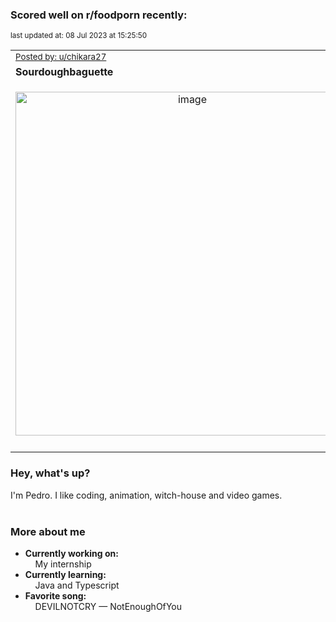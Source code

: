 ### Scored well on r/foodporn recently:

<p align="left"><sub>last updated at: 08 Jul 2023 at 15:25:50</sub></p>

|   |
| --- |
| <sub>[Posted by: u/chikara27][source]</sub> |
| **Sourdoughbaguette** | 
|<p align="center"> <img alt="image" src="https://i.redd.it/vhl2s65655ab1.jpg" width="550" /> </p>|
|   |

### Hey, what's up?

I'm Pedro. I like coding, animation, witch-house and video games.<br><br>

### More about me
- **Currently working on:**  
&nbsp;&nbsp;&nbsp;&nbsp;My internship
- **Currently learning:**  
&nbsp;&nbsp;&nbsp;&nbsp;Java and Typescript
- **Favorite song:**  
&nbsp;&nbsp;&nbsp;&nbsp;DEVILNOTCRY — NotEnoughOfYou<br><br>

  



  
  
  
[linkedin]: https://linkedin.com/in/pedro-h-r-gomes-8a487b14a/
[gmail]: mailto:pilique11@gmail.com
[source]: https://reddit.com/r/FoodPorn/comments/14r9etr/sourdoughbaguette/
[redditAPI]: https://www.reddit.com/dev/api/